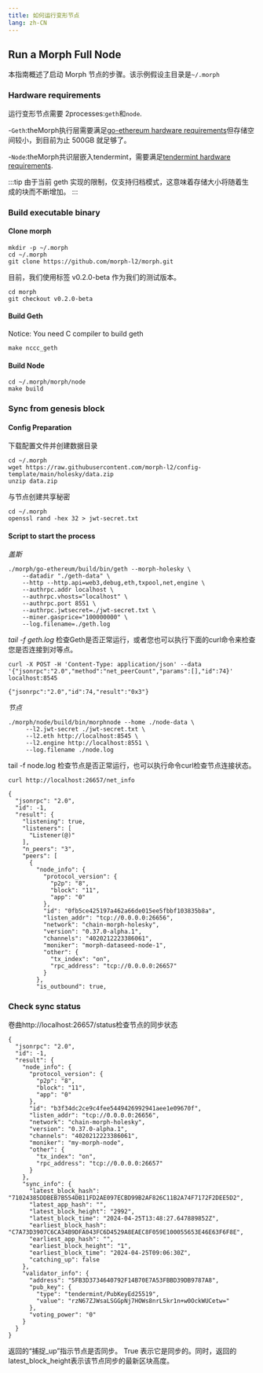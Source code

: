 ```yaml
---
title: 如何运行变形节点
lang: zh-CN
---
```



## Run a Morph Full Node 

本指南概述了启动 Morph 节点的步骤。该示例假设主目录是`~/.morph`

### Hardware requirements

运行变形节点需要 2processes:`geth`和`node`.

-`Geth`:theMorph执行层需要满足[go-ethereum hardware requirements](https://github.com/ethereum/go-ethereum#hardware-requirements)但存储空间较小，到目前为止 500GB 就足够了。

-`Node`:theMorph共识层嵌入tendermint，需要满足[tendermint hardware requirements](https://docs.tendermint.com/v0.34/tendermint-core/running-in-production.html#processor-and-memory).


:::tip
由于当前 geth 实现的限制，仅支持归档模式，这意味着存储大小将随着生成的块而不断增加。
:::

### Build executable binary

#### Clone morph

```
mkdir -p ~/.morph 
cd ~/.morph
git clone https://github.com/morph-l2/morph.git
```

目前，我们使用标签 v0.2.0-beta 作为我们的测试版本。

```
cd morph
git checkout v0.2.0-beta
```

#### Build Geth

Notice: You need C compiler to build geth

```
make nccc_geth
```

#### Build Node

```
cd ~/.morph/morph/node 
make build
```

### Sync from genesis block

#### Config Preparation

下载配置文件并创建数据目录

```
cd ~/.morph
wget https://raw.githubusercontent.com/morph-l2/config-template/main/holesky/data.zip
unzip data.zip
```

与节点创建共享秘密

```
cd ~/.morph
openssl rand -hex 32 > jwt-secret.txt
```

#### Script to start the process

*盖斯*

```
./morph/go-ethereum/build/bin/geth --morph-holesky \
    --datadir "./geth-data" \
    --http --http.api=web3,debug,eth,txpool,net,engine \
    --authrpc.addr localhost \
    --authrpc.vhosts="localhost" \
    --authrpc.port 8551 \
    --authrpc.jwtsecret=./jwt-secret.txt \
    --miner.gasprice="100000000" \
    --log.filename=./geth.log
```

*tail -f geth.log* 检查Geth是否正常运行，或者您也可以执行下面的curl命令来检查您是否连接到对等点。

```
curl -X POST -H 'Content-Type: application/json' --data 
'{"jsonrpc":"2.0","method":"net_peerCount","params":[],"id":74}' 
localhost:8545

{"jsonrpc":"2.0","id":74,"result":"0x3"}
```


*节点*

```
./morph/node/build/bin/morphnode --home ./node-data \
     --l2.jwt-secret ./jwt-secret.txt \
     --l2.eth http://localhost:8545 \
     --l2.engine http://localhost:8551 \
     --log.filename ./node.log
```

tail -f node.log 检查节点是否正常运行，也可以执行命令curl检查节点连接状态。

```
curl http://localhost:26657/net_info

{
  "jsonrpc": "2.0",
  "id": -1,
  "result": {
    "listening": true,
    "listeners": [
      "Listener(@)"
    ],
    "n_peers": "3",
    "peers": [
      {
        "node_info": {
          "protocol_version": {
            "p2p": "8",
            "block": "11",
            "app": "0"
          },
          "id": "0fb5ce425197a462a66de015ee5fbbf103835b8a",
          "listen_addr": "tcp://0.0.0.0:26656",
          "network": "chain-morph-holesky",
          "version": "0.37.0-alpha.1",
          "channels": "4020212223386061",
          "moniker": "morph-dataseed-node-1",
          "other": {
            "tx_index": "on",
            "rpc_address": "tcp://0.0.0.0:26657"
          }
        },
        "is_outbound": true,
```

### Check sync status


卷曲http://localhost:26657/status检查节点的同步状态

```
{
  "jsonrpc": "2.0",
  "id": -1,
  "result": {
    "node_info": {
      "protocol_version": {
        "p2p": "8",
        "block": "11",
        "app": "0"
      },
      "id": "b3f34dc2ce9c4fee5449426992941aee1e09670f",
      "listen_addr": "tcp://0.0.0.0:26656",
      "network": "chain-morph-holesky",
      "version": "0.37.0-alpha.1",
      "channels": "4020212223386061",
      "moniker": "my-morph-node",
      "other": {
        "tx_index": "on",
        "rpc_address": "tcp://0.0.0.0:26657"
      }
    },
    "sync_info": {
      "latest_block_hash": "71024385DDBEB7B554DB11FD2AE097ECBD99B2AF826C11B2A74F7172F2DEE5D2",
      "latest_app_hash": "",
      "latest_block_height": "2992",
      "latest_block_time": "2024-04-25T13:48:27.647889852Z",
      "earliest_block_hash": "C7A73D3907C6CA34B9DFA043FC6D4529A8EAEC8F059E100055653E46E63F6F8E",
      "earliest_app_hash": "",
      "earliest_block_height": "1",
      "earliest_block_time": "2024-04-25T09:06:30Z",
      "catching_up": false
    },
    "validator_info": {
      "address": "5FB3D3734640792F14B70E7A53FBBD39DB9787A8",
      "pub_key": {
        "type": "tendermint/PubKeyEd25519",
        "value": "rzN67ZJWsaLSGGpNj7HOWs8nrL5kr1n+w0OckWUCetw="
      },
      "voting_power": "0"
    }
  }
}
```

返回的“捕捉_up”指示节点是否同步。 True 表示它是同步的。同时，返回的latest_block_height表示该节点同步的最新区块高度。



